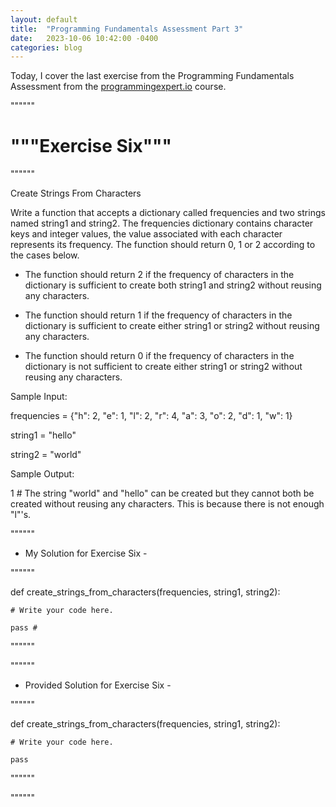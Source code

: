 ```yaml
---
layout: default
title:  "Programming Fundamentals Assessment Part 3"
date:   2023-10-06 10:42:00 -0400
categories: blog
---
```

Today, I cover the last exercise from the Programming Fundamentals Assessment from the [programmingexpert.io][course-site] course.

""""""

# """Exercise Six"""

""""""

Create Strings From Characters

Write a function that accepts a dictionary called frequencies and two strings named string1 and string2. The frequencies dictionary contains character keys and integer values, the value associated with each character represents its frequency. The function should return 0, 1 or 2 according to the cases below.

- The function should return 2 if the frequency of characters in the dictionary is sufficient to create both string1 and string2 without reusing any characters.

- The function should return 1 if the frequency of characters in the dictionary is sufficient to create either string1 or string2 without reusing any characters.

- The function should return 0 if the frequency of characters in the dictionary is not sufficient to create either string1 or string2 without reusing any characters.

Sample Input:

frequencies = {"h": 2, "e": 1, "l": 2, "r": 4, "a": 3, "o": 2, "d": 1, "w": 1}

string1 = "hello"

string2 = "world"

Sample Output:

1  # The string "world" and "hello" can be created but they cannot both be created without reusing any characters. This is because there is not enough "l"'s.

""""""

- My Solution for Exercise Six -

""""""

def create_strings_from_characters(frequencies, string1, string2):

    # Write your code here.

    pass #

""""""

""""""

- Provided Solution for Exercise Six -

""""""

def create_strings_from_characters(frequencies, string1, string2):

    # Write your code here.

    pass

""""""

""""""

[course-site]: https://www.programmingexpert.io/index